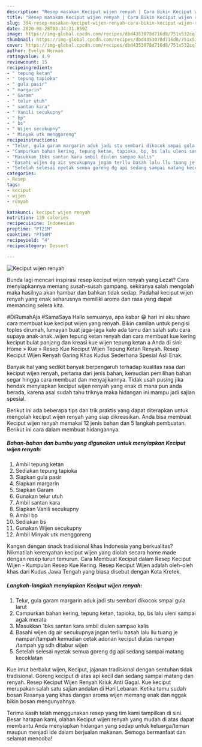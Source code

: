 ```yaml
---
description: "Resep masakan Keciput wijen renyah | Cara Bikin Keciput wijen renyah Yang Enak Banget"
title: "Resep masakan Keciput wijen renyah | Cara Bikin Keciput wijen renyah Yang Enak Banget"
slug: 394-resep-masakan-keciput-wijen-renyah-cara-bikin-keciput-wijen-renyah-yang-enak-banget
date: 2020-08-28T03:34:31.859Z
image: https://img-global.cpcdn.com/recipes/dbd4353078d716d8/751x532cq70/keciput-wijen-renyah-foto-resep-utama.jpg
thumbnail: https://img-global.cpcdn.com/recipes/dbd4353078d716d8/751x532cq70/keciput-wijen-renyah-foto-resep-utama.jpg
cover: https://img-global.cpcdn.com/recipes/dbd4353078d716d8/751x532cq70/keciput-wijen-renyah-foto-resep-utama.jpg
author: Evelyn Norman
ratingvalue: 4.9
reviewcount: 15
recipeingredient:
- " tepung ketan"
- " tepung tapioka"
- " gula pasir"
- " margarin"
- " Garam"
- " telur utuh"
- " santan kara"
- " Vanili secukupny"
- " bp"
- " bs"
- " Wijen secukupny"
- " Minyak utk menggoreng"
recipeinstructions:
- "Telur, gula garam margarin aduk jadi stu sembari dikocok smpai gula larut"
- "Campurkan bahan kering, tepung ketan, tapioka, bp, bs lalu uleni sampai agak merata"
- "Masukkan 1bks santan kara smbil diulen sampao kalis"
- "Basahi wijen dg air secukupnya jngan terllu basah lalu llu tuang je nampan/tampah kemudian cetak adonan keciput diatas nampan /tampah yg sdh ditabur wijen"
- "Setelah selesai nyetak semua goreng dg api sedang sampai matang kecoklatan"
categories:
- Resep
tags:
- keciput
- wijen
- renyah

katakunci: keciput wijen renyah 
nutrition: 139 calories
recipecuisine: Indonesian
preptime: "PT21M"
cooktime: "PT50M"
recipeyield: "4"
recipecategory: Dessert

---
```



![Keciput wijen renyah](https://img-global.cpcdn.com/recipes/dbd4353078d716d8/751x532cq70/keciput-wijen-renyah-foto-resep-utama.jpg)

Bunda lagi mencari inspirasi resep keciput wijen renyah yang Lezat? Cara menyiapkannya memang susah-susah gampang. sekiranya salah mengolah maka hasilnya akan hambar dan bahkan tidak sedap. Padahal keciput wijen renyah yang enak seharusnya memiliki aroma dan rasa yang dapat memancing selera kita.

#DiRumahAja #SamaSaya Hallo semuanya, apa kabar 😁 hari ini aku share cara membuat kue keciput wijen yang renyah. Bikin camilan untuk pengisi toples dirumah, lumayan buat jaga-jaga kalo ada tamu dan salah satu cara supaya anak-anak..wijen tepung ketan renyah dan cara membuat kue kering keciput bulat panjang dan kreasi kue wijen tepung ketan a Anda di sini: Home » Kue » Resep Kue Keciput Wijen Tepung Ketan Renyah. Resep Keciput Wijen Renyah Garing Khas Kudus Sederhana Spesial Asli Enak.

Banyak hal yang sedikit banyak berpengaruh terhadap kualitas rasa dari keciput wijen renyah, pertama dari jenis bahan, kemudian pemilihan bahan segar hingga cara membuat dan menyajikannya. Tidak usah pusing jika hendak menyiapkan keciput wijen renyah yang enak di mana pun anda berada, karena asal sudah tahu triknya maka hidangan ini mampu jadi sajian spesial.


Berikut ini ada beberapa tips dan trik praktis yang dapat diterapkan untuk mengolah keciput wijen renyah yang siap dikreasikan. Anda bisa membuat Keciput wijen renyah memakai 12 jenis bahan dan 5 langkah pembuatan. Berikut ini cara dalam membuat hidangannya.

<!--inarticleads1-->

##### Bahan-bahan dan bumbu yang digunakan untuk menyiapkan Keciput wijen renyah:

1. Ambil  tepung ketan
1. Sediakan  tepung tapioka
1. Siapkan  gula pasir
1. Siapkan  margarin
1. Siapkan  Garam
1. Gunakan  telur utuh
1. Ambil  santan kara
1. Siapkan  Vanili secukupny
1. Ambil  bp
1. Sediakan  bs
1. Gunakan  Wijen secukupny
1. Ambil  Minyak utk menggoreng


Kangen dengan snack tradisional khas Indonesia yang berkualitas? Nikmatilah kerenyahan keciput wijen yang diolah secara home made dengan resep turun temurun. Cara Membuat Keciput dalam Resep Keciput Wijen - Kumpulan Resep Kue Kering. Resep Keciput Wijen adalah oleh-oleh khas dari Kudus Jawa Tengah yang biasa disebut dengan Kota Kretek. 

<!--inarticleads2-->

##### Langkah-langkah menyiapkan Keciput wijen renyah:

1. Telur, gula garam margarin aduk jadi stu sembari dikocok smpai gula larut
1. Campurkan bahan kering, tepung ketan, tapioka, bp, bs lalu uleni sampai agak merata
1. Masukkan 1bks santan kara smbil diulen sampao kalis
1. Basahi wijen dg air secukupnya jngan terllu basah lalu llu tuang je nampan/tampah kemudian cetak adonan keciput diatas nampan /tampah yg sdh ditabur wijen
1. Setelah selesai nyetak semua goreng dg api sedang sampai matang kecoklatan


Kue imut berbalut wijen, Keciput, jajanan tradisional dengan sentuhan tidak tradisional. Goreng keciput di atas api kecil dan sedang sampai matang dan renyah. Resep Keciput Wijen Renyah Kriuk Anti Gagal. Kue keciput merupakan salah satu sajian andalan di Hari Lebaran. Ketika tamu sudah bosan Rasanya yang khas dangan aroma wijen memang enak dan nggak bikin bosan mengunyahnya. 

Terima kasih telah menggunakan resep yang tim kami tampilkan di sini. Besar harapan kami, olahan Keciput wijen renyah yang mudah di atas dapat membantu Anda menyiapkan hidangan yang sedap untuk keluarga/teman maupun menjadi ide dalam berjualan makanan. Semoga bermanfaat dan selamat mencoba!
